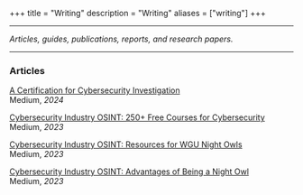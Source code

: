 +++
title = "Writing"
description = "Writing"
aliases = ["writing"]
+++

---

*Articles, guides, publications, reports, and research papers.*

---


### Articles


[A Certification for Cybersecurity Investigation](https://medium.com/@noahsec/a-certification-for-cybersecurity-investigation-5915222cecbf) \
Medium, *2024*


[Cybersecurity Industry OSINT: 250+ Free Courses for Cybersecurity](https://medium.com/@noahsec/free-courses-for-cyber-c2979ad3c9ee) \
Medium, *2023*


[Cybersecurity Industry OSINT: Resources for WGU Night Owls](https://medium.com/@noahsec/free-and-discount-resources-for-wgu-cybersecurity-students-1ae2648d7730) \
Medium, *2023*


[Cybersecurity Industry OSINT: Advantages of Being a Night Owl](https://medium.com/@noahsec/could-you-be-a-night-owl-too-54e1586e1e80) \
Medium, *2023*